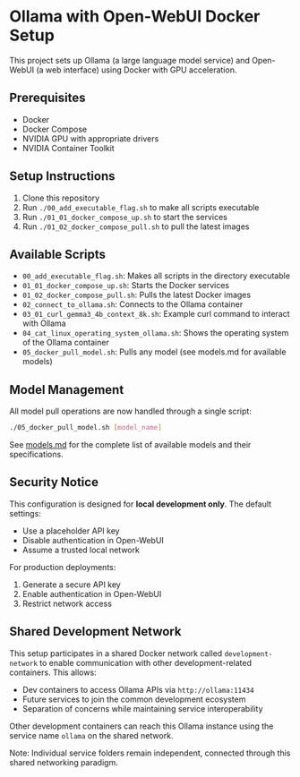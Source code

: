 # Ollama with Open-WebUI Docker Setup

This project sets up Ollama (a large language model service) and Open-WebUI (a web interface) using Docker with GPU acceleration.

## Prerequisites

- Docker
- Docker Compose
- NVIDIA GPU with appropriate drivers
- NVIDIA Container Toolkit

## Setup Instructions

1. Clone this repository
2. Run `./00_add_executable_flag.sh` to make all scripts executable
3. Run `./01_01_docker_compose_up.sh` to start the services
4. Run `./01_02_docker_compose_pull.sh` to pull the latest images

## Available Scripts

- `00_add_executable_flag.sh`: Makes all scripts in the directory executable
- `01_01_docker_compose_up.sh`: Starts the Docker services
- `01_02_docker_compose_pull.sh`: Pulls the latest Docker images
- `02_connect_to_ollama.sh`: Connects to the Ollama container
- `03_01_curl_gemma3_4b_context_8k.sh`: Example curl command to interact with Ollama
- `04_cat_linux_operating_system_ollama.sh`: Shows the operating system of the Ollama container
- `05_docker_pull_model.sh`: Pulls any model (see models.md for available models)

## Model Management

All model pull operations are now handled through a single script:
```bash
./05_docker_pull_model.sh [model_name]
```

See [models.md](models.md) for the complete list of available models and their specifications.

## Security Notice
This configuration is designed for **local development only**. The default settings:
- Use a placeholder API key
- Disable authentication in Open-WebUI
- Assume a trusted local network

For production deployments:
1. Generate a secure API key
2. Enable authentication in Open-WebUI
3. Restrict network access

## Shared Development Network

This setup participates in a shared Docker network called `development-network` to enable communication with other development-related containers. This allows:

- Dev containers to access Ollama APIs via `http://ollama:11434`
- Future services to join the common development ecosystem
- Separation of concerns while maintaining service interoperability

Other development containers can reach this Ollama instance using the service name `ollama` on the shared network.

Note: Individual service folders remain independent, connected through this shared networking paradigm.
